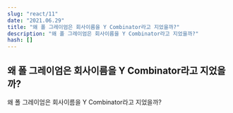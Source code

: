 ```yaml
---
slug: "react/11"
date: "2021.06.29"
title: "왜 폴 그레이엄은 회사이름을 Y Combinator라고 지었을까?"
description: "왜 폴 그레이엄은 회사이름을 Y Combinator라고 지었을까?"
hash: []
---
```


## 왜 폴 그레이엄은 회사이름을 Y Combinator라고 지었을까?

왜 폴 그레이엄은 회사이름을 Y Combinator라고 지었을까?
